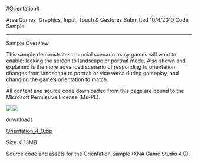 #Orientation#

Area
Games: Graphics, Input, Touch & Gestures
Submitted
10/4/2010
Code Sample

---

Sample Overview

This sample demonstrates a crucial scenario many games will want to enable: locking the screen to landscape or portrait mode. Also shown and explained is the more advanced scenario of responding to orientation changes from landscape to portrait or vice versa during gameplay, and changing the game’s orientation to match.


All content and source code downloaded from this page are bound to the Microsoft Permissive License (Ms-PL).

 ![](https://github.com/DDReaper/XNAGameStudio/blob/master/Images/LayoutSample2.png)![](https://github.com/DDReaper/XNAGameStudio/blob/master/Images/LayoutSample3.png)
	 

 

 
downloads

[Orientation_4_0.zip](https://github.com/DDReaper/XNAGameStudio/blob/master/Samples/Orientation_4_0.zip?raw=true)

Size: 0.13MB

Source code and assets for the Orientation Sample (XNA Game Studio 4.0). 